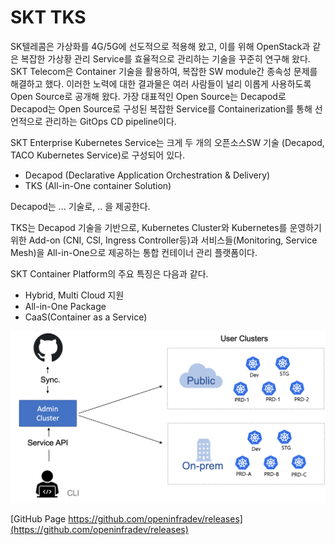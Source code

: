 
# SKT TKS

SK텔레콤은 가상화를 4G/5G에 선도적으로 적용해 왔고, 이를 위해 OpenStack과 같은 복잡한 가상황 관리 Service를 효율적으로 관리하는 기술을 꾸준히 연구해 왔다. SKT Telecom은 Container 기술을 활용하여, 복잡한 SW module간 종속성 문제를 해결하고 했다. 이러한 노력에 대한 결과물은 여러 사람들이 널리 이롭게 사용하도록 Open Source로 공개해 왔다.
가장 대표적인 Open Source는 Decapod로 Decapod는 Open Source로 구성된 복잡한 Service를 Containerization를 통해 선언적으로 관리하는 GitOps CD pipeline이다.

SKT Enterprise Kubernetes Service는 크게 두 개의 오픈소스SW 기술 (Decapod, TACO Kubernetes Service)로 구성되어 있다.

- Decapod (Declarative Application Orchestration & Delivery)
- TKS (All-in-One container Solution)

Decapod는 ... 기술로, .. 을 제공한다.

TKS는 Decapod 기술을 기반으로, Kubernetes Cluster와 Kubernetes를 운영하기 위한 Add-on (CNI, CSI, Ingress Controller등)과 서비스들(Monitoring, Service Mesh)을 All-in-One으로 제공하는 통합 컨테이너 관리 플랫폼이다.

SKT Container Platform의 주요 특징은 다음과 같다.    

- Hybrid, Multi Cloud 지원
-  All-in-One Package
- CaaS(Container as a Service)

![TKS](./assets/images/tksre21arch.png)

[GitHub Page https://github.com/openinfradev/releases](https://github.com/openinfradev/releases)

